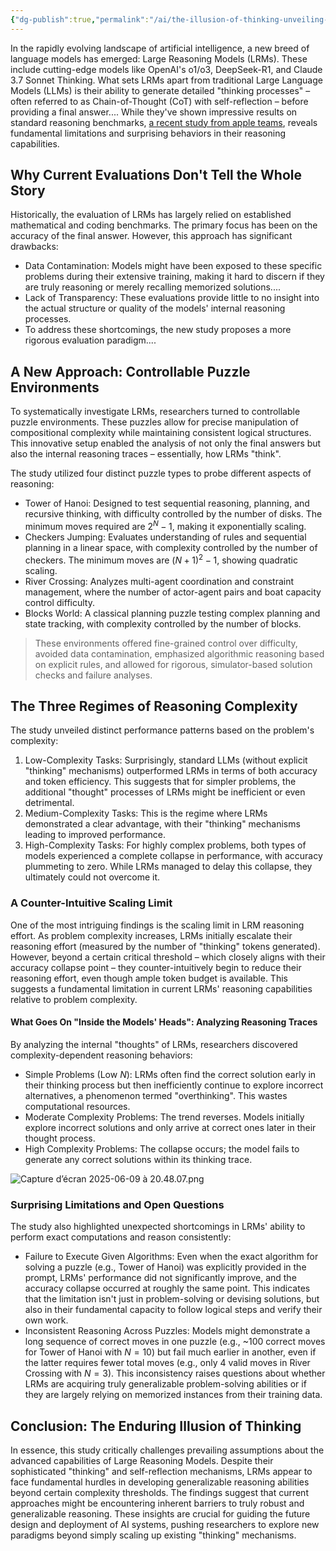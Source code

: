 ```yaml
---
{"dg-publish":true,"permalink":"/ai/the-illusion-of-thinking-unveiling-the-true-capabilities-of-advanced-reasoning-models-a-research-from-apple/"}
---
```


In the rapidly evolving landscape of artificial intelligence, a new breed of language models has emerged: Large Reasoning Models (LRMs). These include cutting-edge models like OpenAI's o1/o3, DeepSeek-R1, and Claude 3.7 Sonnet Thinking. What sets LRMs apart from traditional Large Language Models (LLMs) is their ability to generate detailed "thinking processes" – often referred to as Chain-of-Thought (CoT) with self-reflection – before providing a final answer.... While they've shown impressive results on standard reasoning benchmarks, [a recent study from apple teams](https://ppc.land/content/files/2025/06/the-illusion-of-thinking.pdf), reveals fundamental limitations and surprising behaviors in their reasoning capabilities.

## Why Current Evaluations Don't Tell the Whole Story

Historically, the evaluation of LRMs has largely relied on established mathematical and coding benchmarks. The primary focus has been on the accuracy of the final answer. However, this approach has significant drawbacks:

- Data Contamination: Models might have been exposed to these specific problems during their extensive training, making it hard to discern if they are truly reasoning or merely recalling memorized solutions....
- Lack of Transparency: These evaluations provide little to no insight into the actual structure or quality of the models' internal reasoning processes.
- To address these shortcomings, the new study proposes a more rigorous evaluation paradigm....

## A New Approach: Controllable Puzzle Environments

To systematically investigate LRMs, researchers turned to controllable puzzle environments. These puzzles allow for precise manipulation of compositional complexity while maintaining consistent logical structures. This innovative setup enabled the analysis of not only the final answers but also the internal reasoning traces – essentially, how LRMs "think".

The study utilized four distinct puzzle types to probe different aspects of reasoning:
- Tower of Hanoi: Designed to test sequential reasoning, planning, and recursive thinking, with difficulty controlled by the number of disks. The minimum moves required are $2^N - 1$, making it exponentially scaling.
- Checkers Jumping: Evaluates understanding of rules and sequential planning in a linear space, with complexity controlled by the number of checkers. The minimum moves are $(N+1)^2 - 1$, showing quadratic scaling.
- River Crossing: Analyzes multi-agent coordination and constraint management, where the number of actor-agent pairs and boat capacity control difficulty.
- Blocks World: A classical planning puzzle testing complex planning and state tracking, with complexity controlled by the number of blocks.

> These environments offered fine-grained control over difficulty, avoided data contamination, emphasized algorithmic reasoning based on explicit rules, and allowed for rigorous, simulator-based solution checks and failure analyses.

## The Three Regimes of Reasoning Complexity

The study unveiled distinct performance patterns based on the problem's complexity:

1. Low-Complexity Tasks: Surprisingly, standard LLMs (without explicit "thinking" mechanisms) outperformed LRMs in terms of both accuracy and token efficiency. This suggests that for simpler problems, the additional "thought" processes of LRMs might be inefficient or even detrimental.
2. Medium-Complexity Tasks: This is the regime where LRMs demonstrated a clear advantage, with their "thinking" mechanisms leading to improved performance.
3. High-Complexity Tasks: For highly complex problems, both types of models experienced a complete collapse in performance, with accuracy plummeting to zero. While LRMs managed to delay this collapse, they ultimately could not overcome it.

### A Counter-Intuitive Scaling Limit

One of the most intriguing findings is the scaling limit in LRM reasoning effort. As problem complexity increases, LRMs initially escalate their reasoning effort (measured by the number of "thinking" tokens generated). However, beyond a certain critical threshold – which closely aligns with their accuracy collapse point – they counter-intuitively begin to reduce their reasoning effort, even though ample token budget is available. This suggests a fundamental limitation in current LRMs' reasoning capabilities relative to problem complexity.

#### What Goes On "Inside the Models' Heads": Analyzing Reasoning Traces

By analyzing the internal "thoughts" of LRMs, researchers discovered complexity-dependent reasoning behaviors:

- Simple Problems (Low $N$): LRMs often find the correct solution early in their thinking process but then inefficiently continue to explore incorrect alternatives, a phenomenon termed "overthinking". This wastes computational resources.
- Moderate Complexity Problems: The trend reverses. Models initially explore incorrect solutions and only arrive at correct ones later in their thought process.
- High Complexity Problems: The collapse occurs; the model fails to generate any correct solutions within its thinking trace.

![Capture d’écran 2025-06-09 à 20.48.07.png](/img/user/Capture%20d%E2%80%99%C3%A9cran%202025-06-09%20%C3%A0%2020.48.07.png)

### Surprising Limitations and Open Questions

The study also highlighted unexpected shortcomings in LRMs' ability to perform exact computations and reason consistently:

- Failure to Execute Given Algorithms: Even when the exact algorithm for solving a puzzle (e.g., Tower of Hanoi) was explicitly provided in the prompt, LRMs' performance did not significantly improve, and the accuracy collapse occurred at roughly the same point. This indicates that the limitation isn't just in problem-solving or devising solutions, but also in their fundamental capacity to follow logical steps and verify their own work.
- Inconsistent Reasoning Across Puzzles: Models might demonstrate a long sequence of correct moves in one puzzle (e.g., ~100 correct moves for Tower of Hanoi with $N=10$) but fail much earlier in another, even if the latter requires fewer total moves (e.g., only 4 valid moves in River Crossing with $N=3$). This inconsistency raises questions about whether LRMs are acquiring truly generalizable problem-solving abilities or if they are largely relying on memorized instances from their training data.

## Conclusion: The Enduring Illusion of Thinking

In essence, this study critically challenges prevailing assumptions about the advanced capabilities of Large Reasoning Models. Despite their sophisticated "thinking" and self-reflection mechanisms, LRMs appear to face fundamental hurdles in developing generalizable reasoning abilities beyond certain complexity thresholds. The findings suggest that current approaches might be encountering inherent barriers to truly robust and generalizable reasoning. These insights are crucial for guiding the future design and deployment of AI systems, pushing researchers to explore new paradigms beyond simply scaling up existing "thinking" mechanisms.


